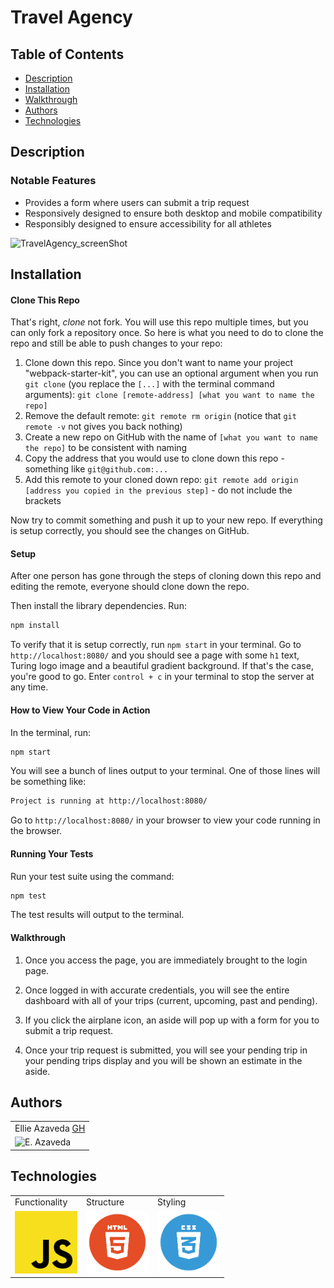 # Travel Agency

## Table of Contents
* [Description](#description)
* [Installation](#installation)
* [Walkthrough](#walkthrough)
* [Authors](#authors)
* [Technologies](#technologies)

## Description



### Notable Features
* Provides a form where users can submit a trip request
* Responsively designed to ensure both desktop and mobile compatibility
* Responsibly designed to ensure accessibility for all athletes

![TravelAgency_screenShot](https://user-images.githubusercontent.com/76409536/116341032-691acc00-a79d-11eb-9c4d-0acfc7eee72d.png)

## Installation
#### Clone This Repo

That's right, _clone_ not fork. You will use this repo multiple times, but you can only fork a repository once. So here is what you need to do to clone the repo and still be able to push changes to your repo:

1. Clone down this repo. Since you don't want to name your project "webpack-starter-kit", you can use an optional argument when you run `git clone` (you replace the `[...]` with the terminal command arguments): `git clone [remote-address] [what you want to name the repo]`
1. Remove the default remote: `git remote rm origin` (notice that `git remote -v` not gives you back nothing)
1. Create a new repo on GitHub with the name of `[what you want to name the repo]` to be consistent with naming
1. Copy the address that you would use to clone down this repo - something like `git@github.com:...`
1. Add this remote to your cloned down repo: `git remote add origin [address you copied in the previous step]` - do not include the brackets

Now try to commit something and push it up to your new repo. If everything is setup correctly, you should see the changes on GitHub.

#### Setup

After one person has gone through the steps of cloning down this repo and editing the remote, everyone should clone down the repo.

Then install the library dependencies. Run:

```bash
npm install
```

To verify that it is setup correctly, run `npm start` in your terminal. Go to `http://localhost:8080/` and you should see a page with some `h1` text, Turing logo image and a beautiful gradient background. If that's the case, you're good to go. Enter `control + c` in your terminal to stop the server at any time.

#### How to View Your Code in Action

In the terminal, run:

```bash
npm start
```

You will see a bunch of lines output to your terminal. One of those lines will be something like:

```bash
Project is running at http://localhost:8080/
```

Go to `http://localhost:8080/` in your browser to view your code running in the browser.


#### Running Your Tests

Run your test suite using the command:

```bash
npm test
```

The test results will output to the terminal.

#### Walkthrough

1. Once you access the page, you are immediately brought to the login page.

2. Once logged in with accurate credentials, you will see the entire dashboard with all of your trips (current, upcoming, past and pending).

3. If you click the airplane icon, an aside will pop up with a form for you to submit a trip request.

4. Once your trip request is submitted, you will see your pending trip in your pending trips display and you will be shown an estimate in the aside.


## Authors
<table>
    <tr>
        <td> Ellie Azaveda <a href="https://github.com/EllieAzaveda">GH</td>
    </tr>
    </tr>
        <td><img src="https://avatars.githubusercontent.com/u/76409536?v=4" alt="E. Azaveda" width="125" height="auto" /></td>
    </tr>
</table>

## Technologies
<table>
    <tr>
        <td>Functionality</td>
        <td>Structure</td>
        <td>Styling</td>
    </tr>
    </tr>
        <td><img src="./src/images/js-icon.png" alt="javascript" width="100" height="auto" /></td>
        <td><img src="./src/images/html-logo.png" alt="html" width="100" height="auto" /></td>
        <td><img src="./src/images/css-logo.png" alt="css" width="100" height="auto" /></td>
    </tr>
</table>
